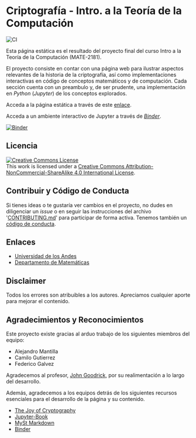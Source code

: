 # Criptografía - Intro. a la Teoría de la Computación

![CI](https://github.com/MantiMantilla/Theory-of-Computation-Encryption/workflows/CI/badge.svg)

Esta página estática es el resultado del proyecto final del curso Intro a la Teoría de la Computación (MATE-2181).

El proyecto consiste en contar con una página web para ilustrar aspectos relevantes de la historia de la criptografía, así como implementaciones interactivas en código de conceptos matemáticos y de computación. Cada sección cuenta con un preambulo y, de ser prudente, una implementación en _Python_ (_Jupyter_) de los conceptos explorados.

Acceda a la página estática a través de este [enlace](https://mantimantilla.github.io/Theory-of-Computation-Encryption/).

Acceda a un ambiente interactivo de Jupyter a través de [*Binder*](https://mybinder.org/v2/gh/mantimantilla/Theory-of-Computation-Encryption/main).

[![Binder](https://mybinder.org/badge_logo.svg)](https://mybinder.org/v2/gh/mantimantilla/Theory-of-Computation-Encryption/main)

## Licencia

<a rel="license" href="http://creativecommons.org/licenses/by-nc-sa/4.0/"><img alt="Creative Commons License" style="border-width:0" src="https://i.creativecommons.org/l/by-nc-sa/4.0/88x31.png" /></a><br />This work is licensed under a <a rel="license" href="http://creativecommons.org/licenses/by-nc-sa/4.0/">Creative Commons Attribution-NonCommercial-ShareAlike 4.0 International License</a>.

## Contribuir y Código de Conducta

Si tienes ideas o te gustaría ver cambios en el proyecto, no dudes en diligenciar un _issue_ o en seguir las instrucciones del archivo '[CONTRIBUTING.md](https://github.com/mantimantilla/Theory-of-Computation-Encryption/blob/main/CONTRIBUTING.md)' para participar de forma activa. Tenemos también un [código de conducta](https://github.com/mantimantilla/Theory-of-Computation-Encryption/blob/main/CODE_OF_CONDUCT.md).

## Enlaces
 * [Universidad de los Andes](https://uniandes.edu.co/)
 * [Departamento de Matemáticas](https://matematicas.uniandes.edu.co/)

## Disclaimer

Todos los errores son atribuibles a los autores. Apreciamos cualquier aporte para mejorar el contenido.

## Agradecimientos y Reconocimientos

Este proyecto existe gracias al arduo trabajo de los siguientes miembros del equipo:

 * Alejandro Mantilla
 * Camilo Gutierrez
 * Federico Galvez
 
Agradecemos al profesor, [John Goodrick](https://sites.google.com/view/john-goodrick), por su realimentación a lo largo del desarrollo.

Además, agradecemos a los equipos detrás de los siguientes recursos esenciales para el desarrollo de la página y su contenido.
 * [The Joy of Cryptography](https://web.engr.oregonstate.edu/~rosulekm/crypto/)
 * [Jupyter-Book](https://jupyterbook.org/intro.html)
 * [MySt Markdown](https://myst-parser.readthedocs.io/en/latest/)
 * [Binder](https://mybinder.org/)
